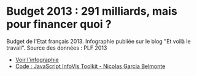 # Budget 2013 : 291 milliards, mais pour financer quoi ?
Budget de l'Etat français 2013. Infographie publiée sur le blog "Et voilà le travail". Source des données : PLF 2013

* [Voir l'infographie](http://voila-le-travail.data-projet.com/budget2013)
* [Code : JavaScript InfoVis Toolkit - Nicolas Garcia Belmonte](http://philogb.github.io/jit/)


